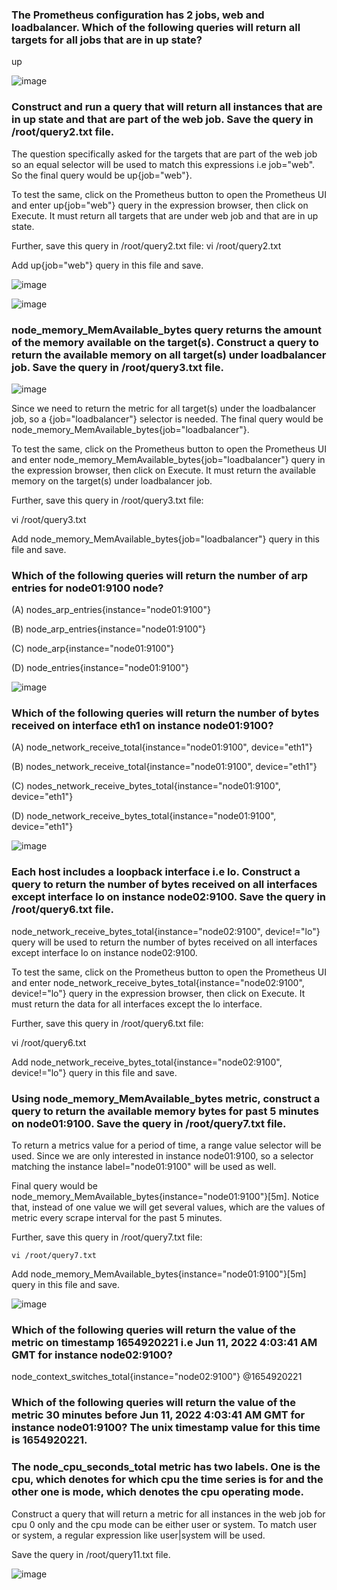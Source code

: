### The Prometheus configuration has 2 jobs, web and loadbalancer. Which of the following queries will return all targets for all jobs that are in up state?

up

![image](https://github.com/Althaf-official/Kodekloud_Learning/assets/105126131/95a50fb6-11ac-4caa-be6e-e6962980ed28)

### Construct and run a query that will return all instances that are in up state and that are part of the web job. Save the query in /root/query2.txt file.

The question specifically asked for the targets that are part of the web job so an equal selector will be used to match this expressions i.e job="web". So the final query would be up{job="web"}.


To test the same, click on the Prometheus button to open the Prometheus UI and enter up{job="web"} query in the expression browser, then click on Execute. It must return all targets that are under web job and that are in up state.


Further, save this query in /root/query2.txt file:
    vi /root/query2.txt



Add up{job="web"} query in this file and save.

![image](https://github.com/Althaf-official/Kodekloud_Learning/assets/105126131/fed01ac1-2aac-4194-b835-6ff601390d63)

![image](https://github.com/Althaf-official/Kodekloud_Learning/assets/105126131/5d08b592-5b68-4838-8c0c-4eb59cfcba88)

### node_memory_MemAvailable_bytes query returns the amount of the memory available on the target(s). Construct a query to return the available memory on all target(s) under loadbalancer job. Save the query in /root/query3.txt file.

![image](https://github.com/Althaf-official/Kodekloud_Learning/assets/105126131/dc1323ba-2db8-40e5-9ad7-4fe4cd64284c)

Since we need to return the metric for all target(s) under the loadbalancer job, so a {job="loadbalancer"} selector is needed. The final query would be node_memory_MemAvailable_bytes{job="loadbalancer"}.


To test the same, click on the Prometheus button to open the Prometheus UI and enter node_memory_MemAvailable_bytes{job="loadbalancer"} query in the expression browser, then click on Execute. It must return the available memory on the target(s) under loadbalancer job.


Further, save this query in /root/query3.txt file:


vi /root/query3.txt



Add node_memory_MemAvailable_bytes{job="loadbalancer"} query in this file and save.


### Which of the following queries will return the number of arp entries for node01:9100 node?



(A) nodes_arp_entries{instance="node01:9100"}


(B) node_arp_entries{instance="node01:9100"}


(C) node_arp{instance="node01:9100"}


(D) node_entries{instance="node01:9100"}


![image](https://github.com/Althaf-official/Kodekloud_Learning/assets/105126131/a763a12c-1fbe-47af-b35a-b484dcfcb5ae)


### Which of the following queries will return the number of bytes received on interface eth1 on instance node01:9100?


(A) node_network_receive_total{instance="node01:9100", device="eth1"}


(B) nodes_network_receive_total{instance="node01:9100", device="eth1"}


(C) nodes_network_receive_bytes_total{instance="node01:9100", device="eth1"}


(D) node_network_receive_bytes_total{instance="node01:9100", device="eth1"}




![image](https://github.com/Althaf-official/Kodekloud_Learning/assets/105126131/37e0852e-6005-4832-b208-65e3de602618)


### Each host includes a loopback interface i.e lo. Construct a query to return the number of bytes received on all interfaces except interface lo on instance node02:9100. Save the query in /root/query6.txt file.


node_network_receive_bytes_total{instance="node02:9100", device!="lo"} query will be used to return the number of bytes received on all interfaces except interface lo on instance node02:9100.


To test the same, click on the Prometheus button to open the Prometheus UI and enter node_network_receive_bytes_total{instance="node02:9100", device!="lo"} query in the expression browser, then click on Execute. It must return the data for all interfaces except the lo interface.


Further, save this query in /root/query6.txt file:


vi /root/query6.txt



Add node_network_receive_bytes_total{instance="node02:9100", device!="lo"} query in this file and save.


### Using node_memory_MemAvailable_bytes metric, construct a query to return the available memory bytes for past 5 minutes on node01:9100. Save the query in /root/query7.txt file.


To return a metrics value for a period of time, a range value selector will be used. Since we are only interested in instance node01:9100, so a selector matching the instance label="node01:9100" will be used as well.


Final query would be node_memory_MemAvailable_bytes{instance="node01:9100"}[5m]. Notice that, instead of one value we will get several values, which are the values of metric every scrape interval for the past 5 minutes.


Further, save this query in /root/query7.txt file:


    vi /root/query7.txt



Add node_memory_MemAvailable_bytes{instance="node01:9100"}[5m] query in this file and save.


![image](https://github.com/Althaf-official/Kodekloud_Learning/assets/105126131/50e3ea94-8491-4c53-a9bd-9904056b5f4a)


### Which of the following queries will return the value of the metric on timestamp 1654920221 i.e Jun 11, 2022 4:03:41 AM GMT for instance node02:9100?

node_context_switches_total{instance="node02:9100"} @1654920221

### Which of the following queries will return the value of the metric 30 minutes before Jun 11, 2022 4:03:41 AM GMT for instance node01:9100? The unix timestamp value for this time is 1654920221.


### The node_cpu_seconds_total metric has two labels. One is the cpu, which denotes for which cpu the time series is for and the other one is mode, which denotes the cpu operating mode.


Construct a query that will return a metric for all instances in the web job for cpu 0 only and the cpu mode can be either user or system. To match user or system, a regular expression like user|system will be used.


Save the query in /root/query11.txt file.

![image](https://github.com/Althaf-official/Kodekloud_Learning/assets/105126131/6b45f90a-499f-4b43-985b-5cf8d93a7a89)


